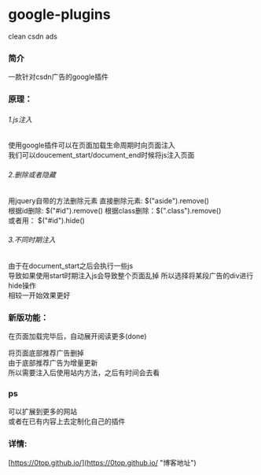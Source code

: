 # google-plugins
clean csdn ads

 
### 简介

一款针对csdn广告的google插件


### 原理：  

###### 1.js注入

使用google插件可以在页面加载生命周期时向页面注入  
我们可以doucement\_start/document\_end时候将js注入页面  

###### 2.删除或者隐藏

用jquery自带的方法删除元素
直接删除元素:  $("aside").remove()   
根据id删除:    $("#id").remove()   
根据class删除：$(".class").remove()  
或者用： $("#id").hide()

###### 3.不同时期注入

由于在document_start之后会执行一些js  
导致如果使用start时期注入js会导致整个页面乱掉 
所以选择将某段广告的div进行hide操作  
相较一开始效果更好



### 新版功能：

在页面加载完毕后，自动展开阅读更多(done)

将页面底部推荐广告删掉  
由于底部推荐广告为增量更新  
所以需要注入后使用站内方法，之后有时间会去看  


### ps 

可以扩展到更多的网站  
或者在已有内容上去定制化自己的插件


### 详情:
  
[https://0top.github.io/](https://0top.github.io/ "博客地址")

